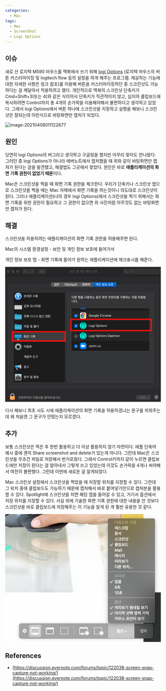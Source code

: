 ```yaml
---
categories:
  - Mac
tags:
  - Mac
  - ScreenShot
  - Logi Options
---
```


## 이슈

새로 산 로지텍 M590 마우스를 맥북에서 쓰기 위해 [logi Options](https://www.logitech.com/ko-kr/product/options) (로지텍 마우스의 버튼 커스터마이징 및 logitech flow 등의 설정을 하게 해주는 프로그램. 제공하는 기능에 대한 자세한 사항은 링크 참조)를 이용해 버튼을 커스터마이징하던 중 스크린샷도 가능하다는 걸 깨달아서 적용하려고 했다. 개인적으로 맥북의 스크린샷 단축키가 Cmd+Shift+3(또는 4)와 같은 식이어서 단축키가 직관적이지 않고, 심지어 클립보드에 복사하려면 Control까지 총 4개의 손가락을 이용해야해서 불편하다고 생각하고 있었다. 그래서 logi Options에서 버튼 하나에 스크린샷을 지정하고 실행을 해보니 스크린샷은 잘되는데 이런식으로 바탕화면만 캡처가 되었다.

![image-20210408011122677](https://raw.githubusercontent.com/dreamsh19/dreamsh19.github.io/master/assets/image/image-20210408011122677.png)



## 원인

당연히 logi Options의 버그라고 생각하고 구글링을 했지만 아무리 찾아도 안나왔다. 그러던 중 logi Options가 아니라 에버노트에서 캡처했을 때 위와 같이 바탕화면만 캡처가 된다는 글을 발견했고, 해결법도 그곳에서 찾았다. 원인은 바로 **애플리케이션의 화면 기록 권한이 없었기 때문**이다. 

Mac은 스크린샷을 찍을 때 화면 기록 권한을 체크한다. 우리가 단축키나 스크린샷 앱으로 스크린샷을 찍을 때는 Mac 자체에서 화면 기록을 하는것이니 의도대로 스크린샷이 된다. 그러나 애플리케이션(나의 경우 logi Options)에서 스크린샷을 찍기 위해서는 화면 기록을 위한 권한이 필요하고 그 권한이 없으면 위 사진처럼 아무것도 없는 바탕화면만 캡처가 된다. 



## 해결

스크린샷을 허용하려는 애플리케이션의 화면 기록 권한을 허용해주면 된다.

Mac의 시스템 환경설정 - 보안 및 개인 정보 보호에 들어가서

개인 정보 보호 탭 - 화면 기록에 들어가 원하는 애플리케이션에 체크표시를 해준다.

![image-20210408014039116](https://raw.githubusercontent.com/dreamsh19/dreamsh19.github.io/master/assets/image/image-20210408014039116.png)

다시 해보니 최초 시도 시에 애플리케이션의 화면 기록을 허용하겠냐는 문구를 띄워주는데 왜 처음엔 그 문구가 안떴는지 모르겠다.



## 추가

보통 스크린샷은 찍은 후 한번 활용하고 더 이상 활용하지 않기 마련이다. 애플 단축어 예시 중에 괜히 Share screenshot and delete가 있는게 아니다. 그런데 Mac은 스크린샷을 무조건 파일로 저장해서 번거로웠다. 그래서 Control키까지 같이 누르면 클립보드에만 저장이 된다는 걸 알아내서 그렇게 쓰고 있었는데 이것도 손가락을 4개나 써야해서 여전히 불편했다. 그런데 이번에 새로운 걸 알게되었다.

Mac 스크린샷 설정에서 스크린샷을 찍었을 때 저장할 위치를 지정할 수 있다. 그런데 그 위치 중에 클립보드도 가능하기 때문에 캡처해서 바로 붙여넣기만으로 캡처본을 활용할 수 있다. Spotlight에 스크린샷을 치면 해당 앱을 들어갈 수 있고, 거기서 옵션에서 저장 위치를 지정할 수 있다. 사실 위에 기술한 화면 기록 권한에 대한 내용을 안 것보다 스크린샷을 바로 클립보드에 저장해주는 이 기능을 알게 된 게 훨씬 유용한 것 같다.

![image-20210408014616777](https://raw.githubusercontent.com/dreamsh19/dreamsh19.github.io/master/assets/image/image-20210408014616777.png)





## References

- [https://discussion.evernote.com/forums/topic/122038-screen-snap-capture-not-working/](https://discussion.evernote.com/forums/topic/122038-screen-snap-capture-not-working/)

